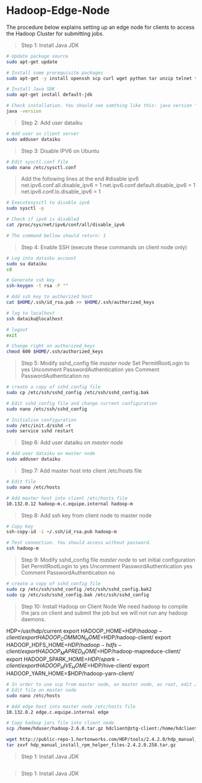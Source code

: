 # Hadoop-Edge-Node
The procedure below explains setting up an edge node for clients to access the Hadoop Cluster for submitting jobs.

> Step 1: Install Java JDK

```sh
# Update package source
sudo apt-get update

# Install some prerequisite packages
sudo apt-get -y install openssh scp curl wget python tar unzip telnet telnet-server

# Install Java SDK
sudo apt-get install default-jdk

# Check installation. You should see somthing like this: java version "x.x.x"
java -version

```

> Step 2: Add user dataiku

```sh
# Add user on client server
sudo adduser dataiku

```

> Step 3: Disable IPV6 on Ubuntu

```sh
# Edit sysctl.conf file
sudo nano /etc/sysctl.conf

```
> Add the following lines at the end
#disable ipv6
net.ipv6.conf.all.disable_ipv6 = 1
net.ipv6.conf.default.disable_ipv6 = 1
net.ipv6.conf.lo.disable_ipv6 = 1

```sh
# Executesysctl to disable ipv6
sudo sysctl -p

# Check if ipv6 is disabled
cat /proc/sys/net/ipv6/conf/all/disable_ipv6

# The command bellow should return: 1

```

> Step 4: Enable SSH (execute these commands on client node only)

```sh
# Log into dataiku account
sudo su dataiku
cd

# Generate ssh key
ssh-keygen -t rsa -P ""

# Add ssh key to authorized host
cat $HOME/.ssh/id_rsa.pub >> $HOME/.ssh/authorized_keys

# log to localhost
ssh dataiku@localhost

# logout
exit

# Change right on authorized_keys
chmod 600 $HOME/.ssh/authorized_keys

```

> Step 5: Modify sshd_config file _master node_
Set PermitRootLogin to yes
Uncomment PasswordAuthentication yes
Comment PasswordAuthentication no

```sh
# create a copy of sshd_config file
sudo cp /etc/ssh/sshd_config /etc/ssh/sshd_config.bak

# Edit sshd_config file and change current configuration
sudo nano /etc/ssh/sshd_config

# Initialise configuration
sudo /etc/init.d/sshd –t                             
sudo service sshd restart

```

> Step 6: Add user dataiku on _master node_

```sh
# Add user dataiku on master node
sudo adduser dataiku

```
> Step 7: Add master host into client /etc/hosts file

```sh
# Edit file 
sudo nano /etc/hosts

# Add master host into client /etc/hosts file
10.132.0.12 hadoop-m.c.equipe.internal hadoop-m

``` 

> Step 8: Add ssh key from client node to master node

``` sh
# Copy key
ssh-copy-id -i ~/.ssh/id_rsa.pub hadoop-m

# Test connection. You should access without password.
ssh hadoop-m

```

> Step 9: Modify sshd_config file _master node_ to set initial configuration
Set PermitRootLogin to yes
Uncomment PasswordAuthentication yes
Comment PasswordAuthentication no

```sh
# create a copy of sshd_config file
sudo cp /etc/ssh/sshd_config /etc/ssh/sshd_config.bak2
sudo cp /etc/ssh/sshd_config.bak /etc/ssh/sshd_config

```

> Step 10: Install Hadoop on Client Node
We need hadoop to compile the jars on client and submit the job but we will not run any hadoop daemons.

HDP=/usr/hdp/current
export HADOOP_HOME=$HDP/hadoop-client/
export HADOOP_COMMON_HOME=$HDP/hadoop-client/
export HADOOP_HDFS_HOME=$HDP/hadoop-hdfs-client/ 
export HADOOP_MAPRED_HOME=$HDP/hadoop-mapreduce-client/
export HADOOP_SPARK_HOME=$HDP/spark-client/
export HADOOP_HIVE_HOME=$HDP/hive-client/
export HADOOP_YARN_HOME=$HDP/hadoop-yarn-client/

```sh 
# In order to use scp from master node, on master node, as root, edit /etc/hosts and add client node ip address.
# Edit file on master node
sudo nano /etc/hosts

# Add edge host into master node /etc/hosts file
10.132.0.2 edge.c.equipe.internal edge

# Copy hadoop jars file into client node
scp /home/hduser/hadoop-2.6.0.tar.gz hdclient@ztg-client:/home/hdclient

wget http://public-repo-1.hortonworks.com/HDP/tools/2.4.2.0/hdp_manual_install_rpm_helper_files-2.4.2.0.258.tar.gz
tar zxvf hdp_manual_install_rpm_helper_files-2.4.2.0.258.tar.gz

```

> Step 1: Install Java JDK

```sh
```

> Step 1: Install Java JDK

```sh
```
